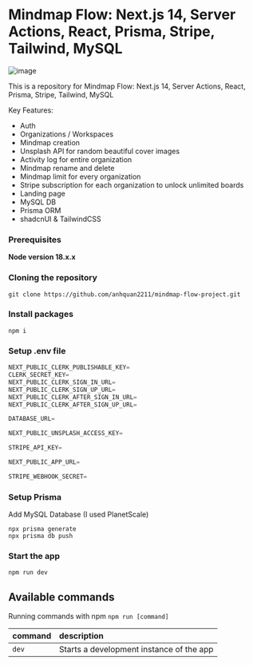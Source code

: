 # Mindmap Flow: Next.js 14, Server Actions, React, Prisma, Stripe, Tailwind, MySQL

![image](https://github.com/anhquan2211/mindmap-flow-project/public/imageProject.jpg)

This is a repository for Mindmap Flow: Next.js 14, Server Actions, React, Prisma, Stripe, Tailwind, MySQL

Key Features:

- Auth
- Organizations / Workspaces
- Mindmap creation
- Unsplash API for random beautiful cover images
- Activity log for entire organization
- Mindmap rename and delete
- Mindmap limit for every organization
- Stripe subscription for each organization to unlock unlimited boards
- Landing page
- MySQL DB
- Prisma ORM
- shadcnUI & TailwindCSS

### Prerequisites

**Node version 18.x.x**

### Cloning the repository

```shell
git clone https://github.com/anhquan2211/mindmap-flow-project.git
```

### Install packages

```shell
npm i
```

### Setup .env file

```js
NEXT_PUBLIC_CLERK_PUBLISHABLE_KEY=
CLERK_SECRET_KEY=
NEXT_PUBLIC_CLERK_SIGN_IN_URL=
NEXT_PUBLIC_CLERK_SIGN_UP_URL=
NEXT_PUBLIC_CLERK_AFTER_SIGN_IN_URL=
NEXT_PUBLIC_CLERK_AFTER_SIGN_UP_URL=

DATABASE_URL=

NEXT_PUBLIC_UNSPLASH_ACCESS_KEY=

STRIPE_API_KEY=

NEXT_PUBLIC_APP_URL=

STRIPE_WEBHOOK_SECRET=
```

### Setup Prisma

Add MySQL Database (I used PlanetScale)

```shell
npx prisma generate
npx prisma db push

```

### Start the app

```shell
npm run dev
```

## Available commands

Running commands with npm `npm run [command]`

| command | description                              |
| :------ | :--------------------------------------- |
| `dev`   | Starts a development instance of the app |
